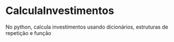 # CalculaInvestimentos
No python, calcula investimentos usando dicionários, estruturas de repetição e função
